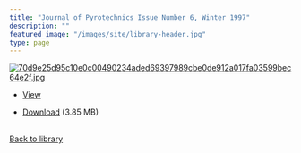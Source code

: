 ```yaml
---
title: "Journal of Pyrotechnics Issue Number 6, Winter 1997"
description: ""
featured_image: "/images/site/library-header.jpg"
type: page
---
```


<a href="" target="_blank">![70d9e25d95c10e0c00490234aded69397989cbe0de912a017fa03599bec64e2f.jpg](/images/library/70d9e25d95c10e0c00490234aded69397989cbe0de912a017fa03599bec64e2f.jpg)</a>
* <a href="" target="_blank">View</a>

* [Download]() (3.85 MB)

<br />[Back to library](/library/)
